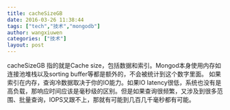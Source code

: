 ```yaml
---
title: cacheSizeGB
date: 2016-03-26 11:38:44
tags: ["tech","技术","mongodb"]
author: wangxiuwen
categories: ["技术"]
layout: post
---
```


cacheSizeGB 指的就是Cache size，包括数据和索引。Mongod本身使用内存如连接池堆栈以及sorting buffer等都是额外的，不会被统计到这个数字里面。
如果索引在内存，查询冷数据取决于你的IO能力。如果IO latency很低，系统也没有是高负载，那响应时间应该是毫秒级的区别。但是如果查询很频繁，又涉及到很多范围、批量查询，IOPS又跟不上，那就有可能到几百几千毫秒都有可能。